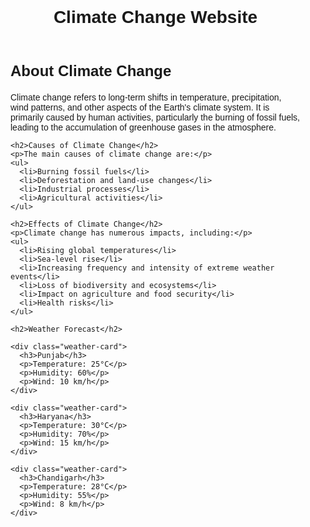 <!DOCTYPE html>
<html>
<head>
  <title>Climate Change Website</title>
  <style>
    body {
      font-family: Arial, sans-serif;
      margin: 0;
      padding: 0;
    }
    
    header {
      background-color: #333;
      color: #fff;
      padding: 20px;
      text-align: center;
    }
    
    h1 {
      font-size: 28px;
    }
    
    main {
      margin: 20px;
    }
    
    h2 {
      font-size: 24px;
      margin-top: 20px;
    }
    
    p {
      margin-bottom: 10px;
    }
    
    .weather-card {
      background-color: #f5f5f5;
      border-radius: 5px;
      display: inline-block;
      margin: 10px;
      padding: 20px;
      width: 300px;
    }
    
    .weather-card h3 {
      font-size: 20px;
      margin-top: 0;
    }
    
    .weather-card p {
      margin-bottom: 0;
    }
  </style>
</head>
<body>
  <header>
    <h1>Climate Change Website</h1>
  </header>
  
  <main>
    <h2>About Climate Change</h2>
    <p>Climate change refers to long-term shifts in temperature, precipitation, wind patterns, and other aspects of the Earth's climate system. It is primarily caused by human activities, particularly the burning of fossil fuels, leading to the accumulation of greenhouse gases in the atmosphere.</p>
    
    <h2>Causes of Climate Change</h2>
    <p>The main causes of climate change are:</p>
    <ul>
      <li>Burning fossil fuels</li>
      <li>Deforestation and land-use changes</li>
      <li>Industrial processes</li>
      <li>Agricultural activities</li>
    </ul>
    
    <h2>Effects of Climate Change</h2>
    <p>Climate change has numerous impacts, including:</p>
    <ul>
      <li>Rising global temperatures</li>
      <li>Sea-level rise</li>
      <li>Increasing frequency and intensity of extreme weather events</li>
      <li>Loss of biodiversity and ecosystems</li>
      <li>Impact on agriculture and food security</li>
      <li>Health risks</li>
    </ul>
    
    <h2>Weather Forecast</h2>
    
    <div class="weather-card">
      <h3>Punjab</h3>
      <p>Temperature: 25°C</p>
      <p>Humidity: 60%</p>
      <p>Wind: 10 km/h</p>
    </div>
    
    <div class="weather-card">
      <h3>Haryana</h3>
      <p>Temperature: 30°C</p>
      <p>Humidity: 70%</p>
      <p>Wind: 15 km/h</p>
    </div>
    
    <div class="weather-card">
      <h3>Chandigarh</h3>
      <p>Temperature: 28°C</p>
      <p>Humidity: 55%</p>
      <p>Wind: 8 km/h</p>
    </div>
  </main>
</body>
</html>
